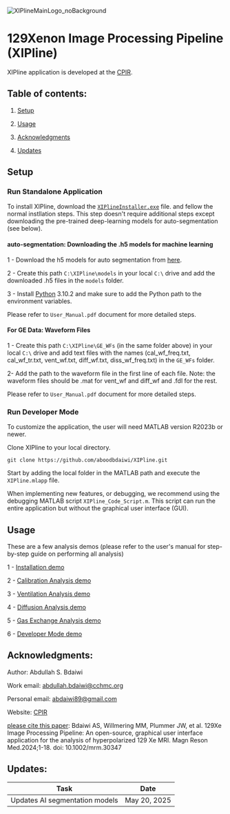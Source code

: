![XIPlineMainLogo_noBackground](https://github.com/aboodbdaiwi/HP129Xe_Analysis_App/assets/36932337/ee751c64-065b-4d8c-94b3-5edc89e14ac1)

# 129Xenon Image Processing Pipeline (XIPline)

XIPline application is developed at the [CPIR](https://www.cincinnatichildrens.org/research/divisions/c/cpir). 

## Table of contents:

1. [Setup](#setup)

2. [Usage](#Usage)

3. [Acknowledgments](#acknowledgements)

3. [Updates](#Updates)

## Setup
### Run Standalone Application
To install XIPline, download the [`XIPlineInstaller.exe`](https://drive.google.com/drive/folders/1CIFWiEEHiJ0wWNwVQTAFq40OrirYuE7q?usp=drive_link) file. and fellow the normal instllation steps. This step doesn't require additional steps except downloading the pre-trained deep-learning models for auto-segmentation (see below). 

#### auto-segmentation: Downloading the .h5 models for machine learning
1 - Download the h5 models for auto segmentation from [here](https://drive.google.com/drive/folders/1CIFWiEEHiJ0wWNwVQTAFq40OrirYuE7q?usp=drive_link).

2 - Create this path `C:\XIPline\models` in your local `C:\` drive and add the downloaded .h5 files in the `models` folder. 

3 - Install [Python](https://www.python.org/downloads/) 3.10.2 and make sure to add the Python path to the environment variables.

Please refer to `User_Manual.pdf` document for more detailed steps. 

#### For GE Data: Waveform Files
1 - Create this path `C:\XIPline\GE_WFs` (in the same folder above) in your local `C:\` drive and add text files with the names (cal_wf_freq.txt, cal_wf_tr.txt, vent_wf.txt, diff_wf.txt, diss_wf_freq.txt) in the `GE_WFs` folder. 

2- Add the path to the waveform file in the first line of each file. Note: the waveform files should be .mat for vent_wf and diff_wf and .fdl for the rest. 

Please refer to `User_Manual.pdf` document for more detailed steps. 

### Run Developer Mode 

To customize the application, the user will need MATLAB version R2023b or newer. 

Clone XIPline to your local directory.

```
git clone https://github.com/aboodbdaiwi/XIPline.git
```

Start by adding the local folder in the MATLAB path and execute the `XIPline.mlapp` file. 

When implementing new features, or debugging, we recommend using the debugging MATLAB script `XIPline_Code_Script.m`. This script can run the entire application but without the graphical user interface (GUI). 

## Usage
These are a few analysis demos (please refer to the user's manual for step-by-step guide on performing all analysis)

1 - [Installation demo](https://www.youtube.com/watch?v=mWbWL6vIEUc&t=8s&ab_channel=AbdullahBdaiwi)

2 - [Calibration Analysis demo](https://www.youtube.com/watch?v=x1zQrBrFOZ8&ab_channel=AbdullahBdaiwi)

3 - [Ventilation Analysis demo](https://www.youtube.com/watch?v=qLTG6Hiz-q4&ab_channel=AbdullahBdaiwi)

4 - [Diffusion Analysis demo](https://www.youtube.com/watch?v=kItn_P4dDyw&ab_channel=AbdullahBdaiwi)

5 - [Gas Exchange Analysis demo](https://www.youtube.com/watch?v=_aerEFhWbm0&ab_channel=AbdullahBdaiwi)

6 - [Developer Mode demo](https://www.youtube.com/watch?v=fEjruhWYejA&t=494s&ab_channel=AbdullahBdaiwi)

## Acknowledgments:
Author: Abdullah S. Bdaiwi 

Work email: abdullah.bdaiwi@cchmc.org

Personal email: abdaiwi89@gmail.com

Website: [CPIR](https://www.cincinnatichildrens.org/research/divisions/c/cpir)

[please cite this paper](https://onlinelibrary.wiley.com/doi/full/10.1002/mrm.30347): Bdaiwi AS, Willmering MM, Plummer JW, et al. 129Xe Image Processing Pipeline: An open-source, graphical user interface application for the analysis of hyperpolarized 129 Xe MRI. Magn Reson Med.2024;1-18. doi: 10.1002/mrm.30347

## Updates:

| **Task**                                               |     **Date**    | 
|--------------------------------------------------------|-----------------|
| Updates AI segmentation models                  | May 20, 2025    | 


